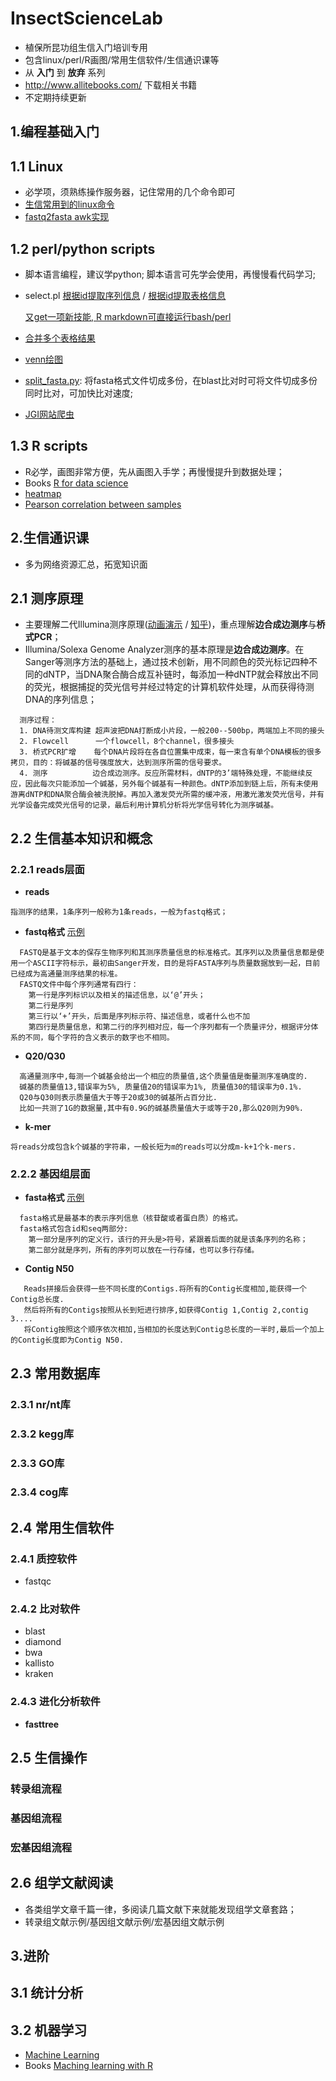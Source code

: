 # InsectScienceLab
* 植保所昆功组生信入门培训专用
* 包含linux/perl/R画图/常用生信软件/生信通识课等
* 从 **入门** 到 **放弃** 系列
* http://www.allitebooks.com/ 下载相关书籍
* 不定期持续更新

## 1.编程基础入门
## 1.1 Linux
* 必学项，须熟练操作服务器，记住常用的几个命令即可
* [生信常用到的linux命令](https://github.com/yi1873/InsectScienceLab/blob/master/linux/command_for_Bioinformatics/linux.md)
* [fastq2fasta awk实现](https://github.com/yi1873/InsectScienceLab/blob/master/linux/fastq2fasta/example.sh)

## 1.2 perl/python scripts
* 脚本语言编程，建议学python; 脚本语言可先学会使用，再慢慢看代码学习;
* select.pl
  [根据id提取序列信息](https://github.com/yi1873/InsectScienceLab/blob/master/perl/extract_seq_from_genome/example.sh) / 
  [根据id提取表格信息](https://github.com/yi1873/InsectScienceLab/blob/master/perl/extract_tab_from_tableinfo/example.sh)

  [又get一项新技能, R markdown可直接运行bash/perl](https://github.com/yi1873/InsectScienceLab/blob/master/perl/extract_seq_from_genome/run_bash.md)
* [合并多个表格结果](https://github.com/yi1873/InsectScienceLab/blob/master/perl/merge_single_tab/example.sh)
* [venn绘图](https://github.com/yi1873/InsectScienceLab/blob/master/perl/venn/example.sh)
* [split_fasta.py](https://github.com/yi1873/InsectScienceLab/blob/master/python/split_fasta/example.sh): 将fasta格式文件切成多份，在blast比对时可将文件切成多份同时比对，可加快比对速度;
* [JGI网站爬虫](https://github.com/yi1873/InsectScienceLab/blob/master/python/extractJGI_taxon/extractJGI_taxon.md)

## 1.3 R scripts
* R必学，画图非常方便，先从画图入手学；再慢慢提升到数据处理；
* Books
  [R for data science](https://github.com/yi1873/InsectScienceLab/tree/master/R/books)
* [heatmap](https://github.com/yi1873/InsectScienceLab/blob/master/R/heatmap/heatmap.md)
* [Pearson correlation between samples](https://github.com/yi1873/InsectScienceLab/blob/master/R/correlation_plot/pearson_corr_plot.md) 

## 2.生信通识课
* 多为网络资源汇总，拓宽知识面
## 2.1 测序原理
* 主要理解二代Illumina测序原理([动画演示](http://v.youku.com/v_show/id_XNzEzNzk1NTA0.html) / [知乎](https://zhuanlan.zhihu.com/p/20702684))，重点理解**边合成边测序**与**桥式PCR**；
* Illumina/Solexa Genome Analyzer测序的基本原理是**边合成边测序**。在Sanger等测序方法的基础上，通过技术创新，用不同颜色的荧光标记四种不同的dNTP，当DNA聚合酶合成互补链时，每添加一种dNTP就会释放出不同的荧光，根据捕捉的荧光信号并经过特定的计算机软件处理，从而获得待测DNA的序列信息；
```
  测序过程：
  1. DNA待测文库构建 超声波把DNA打断成小片段，一般200--500bp，两端加上不同的接头
  2. Flowcell      一个flowcell，8个channel，很多接头
  3. 桥式PCR扩增    每个DNA片段将在各自位置集中成束，每一束含有单个DNA模板的很多拷贝，目的：将碱基的信号强度放大，达到测序所需的信号要求。 
  4. 测序          边合成边测序。反应所需材料，dNTP的3’端特殊处理，不能继续反应，因此每次只能添加一个碱基，另外每个碱基有一种颜色。dNTP添加到链上后，所有未使用游离dNTP和DNA聚合酶会被洗脱掉。再加入激发荧光所需的缓冲液，用激光激发荧光信号，并有光学设备完成荧光信号的记录，最后利用计算机分析将光学信号转化为测序碱基。
```
## 2.2 生信基本知识和概念
### 2.2.1 reads层面
* **reads**  
```
指测序的结果，1条序列一般称为1条reads，一般为fastq格式；
```
* **fastq格式**  [示例](https://github.com/yi1873/InsectScienceLab/blob/master/linux/fastq2fasta/test.fastq)
```
  FASTQ是基于文本的保存生物序列和其测序质量信息的标准格式。其序列以及质量信息都是使用一个ASCII字符标示，最初由Sanger开发，目的是将FASTA序列与质量数据放到一起，目前已经成为高通量测序结果的标准。
  FASTQ文件中每个序列通常有四行：
    第一行是序列标识以及相关的描述信息，以‘@’开头；
    第二行是序列
    第三行以‘+’开头，后面是序列标示符、描述信息，或者什么也不加
    第四行是质量信息，和第二行的序列相对应，每一个序列都有一个质量评分，根据评分体系的不同，每个字符的含义表示的数字也不相同。
```
*  **Q20/Q30**  
```
  高通量测序中,每测一个碱基会给出一个相应的质量值,这个质量值是衡量测序准确度的. 
  碱基的质量值13,错误率为5%, 质量值20的错误率为1%, 质量值30的错误率为0.1%. 
  Q20与Q30则表示质量值大于等于20或30的碱基所占百分比.
  比如一共测了1G的数据量,其中有0.9G的碱基质量值大于或等于20,那么Q20则为90%. 
```
*  **k-mer**  
```
将reads分成包含k个碱基的字符串，一般长短为m的reads可以分成m-k+1个k-mers.
```


### 2.2.2 基因组层面
* **fasta格式**  [示例](https://github.com/yi1873/InsectScienceLab/blob/master/linux/fastq2fasta/out.fa)
```
  fasta格式是最基本的表示序列信息（核苷酸或者蛋白质）的格式。
  fasta格式包含id和seq两部分:
    第一部分是序列的定义行，该行的开头是>符号，紧跟着后面的就是该条序列的名称；
    第二部分就是序列，所有的序列可以放在一行存储，也可以多行存储。
```
*  **Contig N50** 
```
   Reads拼接后会获得一些不同长度的Contigs.将所有的Contig长度相加,能获得一个Contig总长度.
   然后将所有的Contigs按照从长到短进行排序,如获得Contig 1,Contig 2,contig 3....
   将Contig按照这个顺序依次相加,当相加的长度达到Contig总长度的一半时,最后一个加上的Contig长度即为Contig N50.
 ```
    

## 2.3 常用数据库
### 2.3.1 nr/nt库

### 2.3.2 kegg库

### 2.3.3 GO库

### 2.3.4 cog库

## 2.4 常用生信软件 
### 2.4.1 质控软件 
* fastqc

### 2.4.2 比对软件
* blast
* diamond
* bwa
* kallisto
* kraken
### 2.4.3 进化分析软件
* **fasttree**


## 2.5 生信操作
### 转录组流程

### 基因组流程

### 宏基因组流程

## 2.6 组学文献阅读
* 各类组学文章千篇一律，多阅读几篇文献下来就能发现组学文章套路；
* 转录组文献示例/基因组文献示例/宏基因组文献示例



## 3.进阶
## 3.1 统计分析 

## 3.2 机器学习
* [Machine Learning](https://github.com/yi1873/machine_learning) 
* Books 
  [Maching learning with R](https://github.com/yi1873/machine_learning/blob/master/Packt%20Machine%20Learning%20with%20R%202nd.Edition.pdf)

